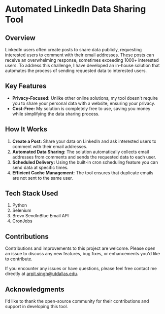 <!DOCTYPE html>
<html>

<body>

  <h1>Automated LinkedIn Data Sharing Tool</h1>

  <h2>Overview</h2>

  <p>LinkedIn users often create posts to share data publicly, requesting interested users to comment with their email addresses. These posts can receive an overwhelming response, sometimes exceeding 1000+ interested users. To address this challenge, I have developed an in-house solution that automates the process of sending requested data to interested users.</p>

  <h2>Key Features</h2>

  <ul>
    <li><strong>Privacy-Focused:</strong> Unlike other online solutions, my tool doesn't require you to share your personal data with a website, ensuring your privacy.</li>
    <li><strong>Cost-Free:</strong> My solution is completely free to use, saving you money while simplifying the data sharing process.</li>
  </ul>

  <h2>How It Works</h2>

  <ol>
    <li><strong>Create a Post:</strong> Share your data on LinkedIn and ask interested users to comment with their email addresses.</li>
    <li><strong>Automated Data Sharing:</strong> The solution automatically collects email addresses from comments and sends the requested data to each user.</li>
    <li><strong>Scheduled Delivery:</strong> Using the built-in cron scheduling feature you can send data at specific times.</li>
    <li><strong>Efficient Cache Management:</strong> The tool ensures that duplicate emails are not sent to the same user.</li>
  </ol>

  <h2>Tech Stack Used</h2>

  <ol>
    <li>Python</li>
    <li>Selenium</li>
    <li>Brevo SendInBlue Email API</li>
    <li>CronJobs</li>
  </ol>

  <h2>Contributions</h2>

  <p>Contributions and improvements to this project are welcome. Please open an issue to discuss any new features, bug fixes, or enhancements you'd like to contribute.</p>

  <p>If you encounter any issues or have questions, please feel free contact me directly at <a href="mailto:arpit.singh@utdallas.edu">arpit.singh@utdallas.edu</a>.</p>

  <h2>Acknowledgments</h2>

  <p>I'd like to thank the open-source community for their contributions and support in developing this tool.</p>

</body>

</html>
